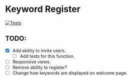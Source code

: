 # Keyword Register
[![Tests](https://github.com/jornl/keyword-register/actions/workflows/laravel.yml/badge.svg)](https://github.com/jornl/keyword-register/actions/workflows/laravel.yml)

## TODO:
- [x] Add ability to invite users.
  - [ ] Add tests for this function.
- [ ] Responsive views.
- [ ] Remove ability to register?
- [ ] Change how keywords are displayed on welcome page.

